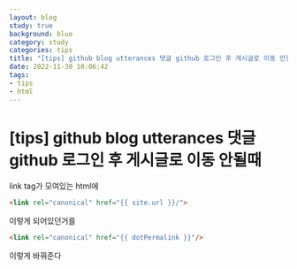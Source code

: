 ```yaml
---
layout: blog
study: true
background: blue
category: study
categories: tips
title: "[tips] github blog utterances 댓글 github 로그인 후 게시글로 이동 안될때"
date: 2022-11-30 10:06:42
tags:
- tips
- html
---
```


# [tips] github blog utterances 댓글 github 로그인 후 게시글로 이동 안될때

link tag가 모여있는 html에

```html
<link rel="canonical" href="{{ site.url }}/">
```
이렇게 되어있던거를

```html
<link rel="canonical" href="{{ dotPermalink }}"/>
```
이렇게 바꿔준다